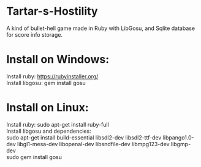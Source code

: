 # Tartar-s-Hostility
A kind of bullet-hell game made in Ruby with LibGosu, and Sqlite database for score info storage.

# Install on Windows:  
Install ruby: https://rubyinstaller.org/  
Install libgosu: gem install gosu  
# Install on Linux:  
Install ruby: sudo apt-get install ruby-full  
Install libgosu and dependencies:  
sudo apt-get install build-essential libsdl2-dev libsdl2-ttf-dev libpango1.0-dev
           libgl1-mesa-dev libopenal-dev libsndfile-dev libmpg123-dev libgmp-dev  
sudo gem install gosu
